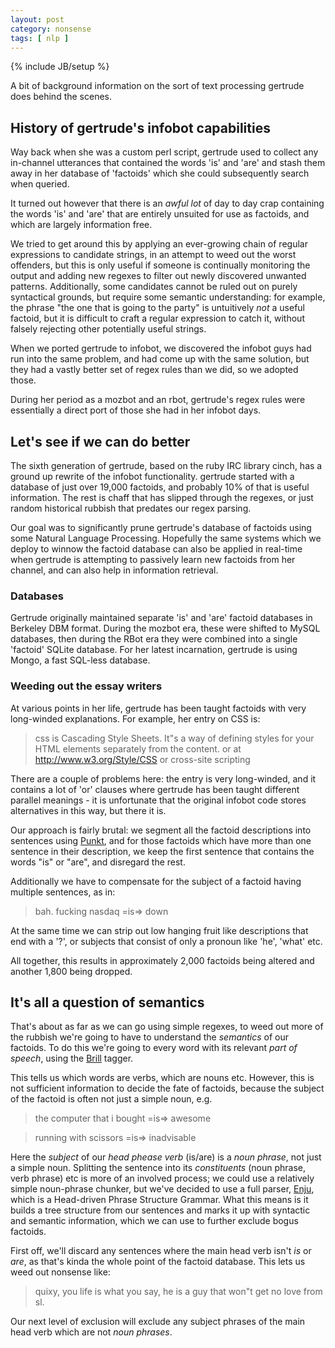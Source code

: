 ```yaml
---
layout: post
category: nonsense
tags: [ nlp ]
---
```

{% include JB/setup %}

A bit of background information on the sort of text processing gertrude does behind the scenes.

## History of gertrude's infobot capabilities

Way back when she was a custom perl script, gertrude used to collect any in-channel utterances that contained the
words 'is' and 'are' and stash them away in her database of 'factoids' which she could subsequently search when
queried.

It turned out however that there is an *awful lot* of day to day crap containing the words 'is' and 'are' that
are entirely unsuited for use as factoids, and which are largely information free.

We tried to get around this by applying an ever-growing chain of regular expressions to candidate strings, in
an attempt to weed out the worst offenders, but this is only useful if someone is continually monitoring the
output and adding new regexes to filter out newly discovered unwanted patterns. Additionally, some candidates
cannot be ruled out on purely syntactical grounds, but require some semantic understanding: for example, the
phrase "the one that is going to the party" is untuitively *not* a useful factoid, but it is difficult to craft
a regular expression to catch it, without falsely rejecting other potentially useful strings.

When we ported gertrude to infobot, we discovered the infobot guys had run into the same problem, and had come
up with the same solution, but they had a vastly better set of regex rules than we did, so we adopted those.

During her period as a mozbot and an rbot, gertrude's regex rules were essentially a direct port of those she
had in her infobot days.

## Let's see if we can do better

The sixth generation of gertrude, based on the ruby IRC library cinch, has a ground up rewrite of the infobot
functionality. gertrude started with a database of just over 19,000 factoids, and probably 10% of that is
useful information. The rest is chaff that has slipped through the regexes, or just random historical rubbish
that predates our regex parsing.

Our goal was to significantly prune gertrude's database of factoids using some Natural Language Processing.
Hopefully the same systems which we deploy to winnow the factoid database can also be applied in real-time
when gertrude is attempting to passively learn new factoids from her channel, and can also help in information
retrieval.

### Databases

Gertrude originally maintained separate 'is' and 'are' factoid databases in Berkeley DBM format. During the
mozbot era, these were shifted to MySQL databases, then during the RBot era they were combined into a single
'factoid' SQLite database. For her latest incarnation, gertrude is using Mongo, a fast SQL-less database.

### Weeding out the essay writers

At various points in her life, gertrude has been taught factoids with very long-winded explanations. For example,
her entry on CSS is:

> css is Cascading Style Sheets. It"s a way of defining styles for your HTML elements 
> separately from the content. or at http://www.w3.org/Style/CSS or cross-site scripting

There are a couple of problems here: the entry is very long-winded, and it contains a lot of 'or' clauses where
gertrude has been taught different parallel meanings - it is unfortunate that the original infobot code stores
alternatives in this way, but there it is.

Our approach is fairly brutal: we segment all the factoid descriptions into sentences using [Punkt][], 
and for those factoids which have more than one sentence in their description, we keep the first sentence 
that contains the words "is" or "are", and disregard the rest. 

Additionally we have to compensate for the subject of a factoid having multiple sentences, as in:

> bah. fucking nasdaq =is=> down

At the same time we can strip out low hanging fruit like descriptions that end with a '?', or subjects that
consist of only a pronoun like 'he', 'what' etc.

All together, this results in approximately 2,000 factoids being altered and another 1,800 being dropped.

## It's all a question of semantics

That's about as far as we can go using simple regexes, to weed out more of the rubbish we're going to have
to understand the *semantics* of our factoids. To do this we're going to every word with its relevant
*part of speech*, using the [Brill][] tagger.

This tells us which words are verbs, which are nouns etc. However, this is not sufficient information to
decide the fate of factoids, because the subject of the factoid is often not just a simple noun, e.g.

> the computer that i bought =is=> awesome

> running with scissors =is=> inadvisable

Here the *subject* of our *head phease verb* (is/are) is a *noun phrase*, not just a simple noun. Splitting
the sentence into its *constituents* (noun phrase, verb phrase) etc is more of an involved process; we could
use a relatively simple noun-phrase chunker, but we've decided to use a full parser, [Enju][], which is a
Head-driven Phrase Structure Grammar. What this means is it builds a tree structure from our sentences and
marks it up with syntactic and semantic information, which we can use to further exclude bogus factoids.

First off, we'll discard any sentences where the main head verb isn't *is* or *are*, as that's kinda the
whole point of the factoid database. This lets us weed out nonsense like: 

> quixy, you life is what you say, he is a guy that won"t get no love from sl.

Our next level of exclusion will exclude any subject phrases of the main head verb which are not 
*noun phrases*.


[Punkt]: http://citeseerx.ist.psu.edu/viewdoc/download?doi=10.1.1.85.5017&rep=rep1&type=pdf
[Brill]: http://acl.ldc.upenn.edu/H/H92/H92-1022.pdf
[Enju]: http://www.nactem.ac.uk/enju/
